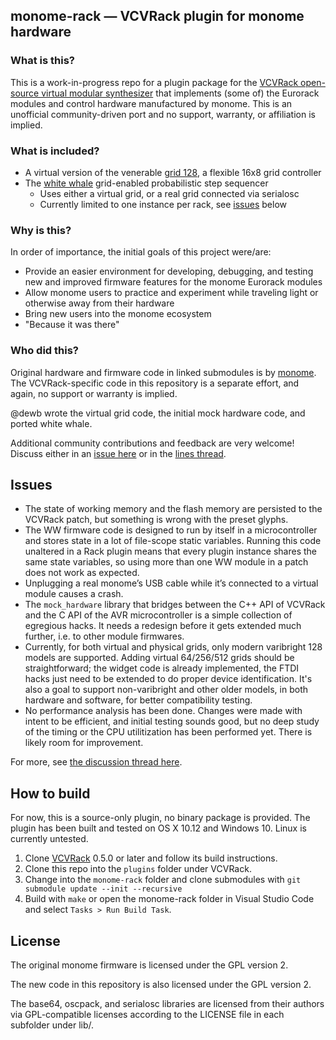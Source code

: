 monome-rack — VCVRack plugin for monome hardware
---

### What is this?

This is a work-in-progress repo for a plugin package for the [VCVRack open-source virtual modular synthesizer](https://github.com/VCVRack/Rack) that implements (some of) the Eurorack modules and control hardware manufactured by monome. This is an unofficial community-driven port and no support, warranty, or affiliation is implied.

### What is included?

* A virtual version of the venerable [grid 128](https://monome.org/docs/grid/), a flexible 16x8 grid controller
* The [white whale](https://monome.org/docs/modular/whitewhale/) grid-enabled probabilistic step sequencer
   * Uses either a virtual grid, or a real grid connected via serialosc
   * Currently limited to one instance per rack, see [issues](#issues) below

### Why is this?

In order of importance, the initial goals of this project were/are:

* Provide an easier environment for developing, debugging, and testing new and improved firmware features for the monome Eurorack modules
* Allow monome users to practice and experiment while traveling light or otherwise away from their hardware
* Bring new users into the monome ecosystem
* "Because it was there"

### Who did this?

Original hardware and firmware code in linked submodules is by [monome](monome.org). The VCVRack-specific code in this repository is a separate effort, and again, no support or warranty is implied.

@dewb wrote the virtual grid code, the initial mock hardware code, and ported white whale. 

Additional community contributions and feedback are very welcome! Discuss either in an [issue here](/../../issues) or in the [lines thread](https://llllllll.co/t/white-whale-in-vcvrack/10337). 


## Issues

* The state of working memory and the flash memory are persisted to the VCVRack patch, but something is wrong with the preset glyphs.
* The WW firmware code is designed to run by itself in a microcontroller and stores state in a lot of file-scope static variables. Running this code unaltered in a Rack plugin means that every plugin instance shares the same state variables, so using more than one WW module in a patch does not work as expected. 
* Unplugging a real monome’s USB cable while it’s connected to a virtual module causes a crash.
* The `mock_hardware` library that bridges between the C++ API of VCVRack and the C API of the AVR microcontroller is a simple collection of egregious hacks. It needs a redesign before it gets extended much further, i.e. to other module firmwares.
* Currently, for both virtual and physical grids, only modern varibright 128 models are supported. Adding virtual 64/256/512 grids should be straightforward; the widget code is already implemented, the FTDI hacks just need to be extended to do proper device identification. It's also a goal to support non-varibright and other older models, in both hardware and software, for better compatibility testing. 
* No performance analysis has been done. Changes were made with intent to be efficient, and initial testing sounds good, but no deep study of the timing or the CPU utilitization has been performed yet. There is likely room for improvement.

For more, see [the discussion thread here](https://llllllll.co/t/white-whale-in-vcvrack/10337).


## How to build

For now, this is a source-only plugin, no binary package is provided. The plugin has been built and tested on OS X 10.12 and Windows 10. Linux is currently untested.

1. Clone [VCVRack](https://github.com/VCVRack/Rack) 0.5.0 or later and follow its build instructions.
2. Clone this repo into the `plugins` folder under VCVRack.
4. Change into the `monome-rack` folder and clone submodules with `git submodule update --init --recursive`
5. Build with `make` or open the monome-rack folder in Visual Studio Code and select `Tasks > Run Build Task`.

## License

The original monome firmware is licensed under the GPL version 2.

The new code in this repository is also licensed under the GPL version 2.

The base64, oscpack, and serialosc libraries are licensed from their authors via GPL-compatible licenses according to the LICENSE file in each subfolder under lib/.
